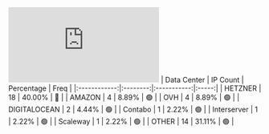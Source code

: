 ![Diagramm](https://github.com/obajay/StateSync-snapshots/blob/main/Projects/Ixo/1/README.md)
| Data Center | IP Count | Percentage | Freq |
|:------------:|:--------:|:-----------:|:-----:|
| HETZNER | 18 | 40.00% | 🔴 |
| AMAZON | 4 | 8.89% | 🟢 |
| OVH | 4 | 8.89% | 🟢 |
| DIGITALOCEAN | 2 | 4.44% | 🟢 |
| Contabo | 1 | 2.22% | 🟢 |
| Interserver | 1 | 2.22% | 🟢 |
| Scaleway | 1 | 2.22% | 🟢 |
| OTHER | 14 | 31.11% | 🟢 |